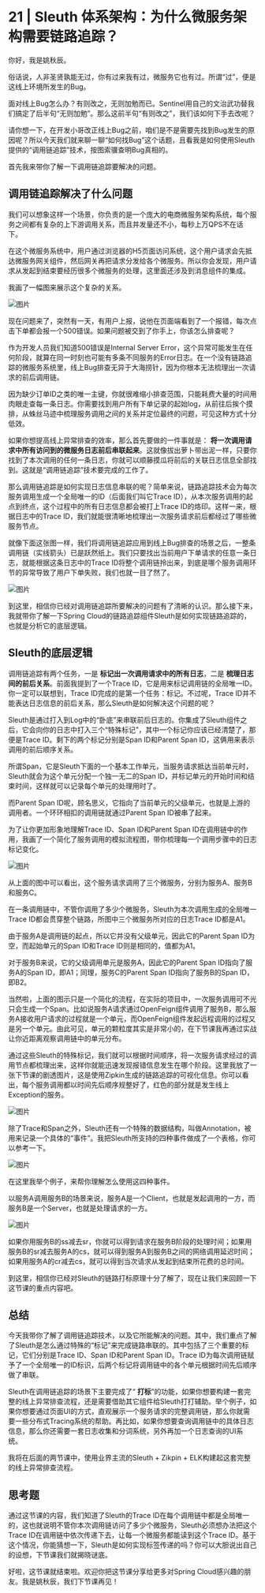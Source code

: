 # 21 | Sleuth 体系架构：为什么微服务架构需要链路追踪？
你好，我是姚秋辰。

俗话说，人非圣贤孰能无过，你有过来我有过，微服务它也有过。所谓“过”，便是这线上环境所发生的Bug。

面对线上Bug怎么办？有则改之，无则加勉而已。Sentinel用自己的文治武功替我们搞定了后半句“无则加勉”。那么这前半句“有则改之”，我们该如何下手去改呢？

请你想一下，在开发小哥改正线上Bug之前，咱们是不是需要先找到Bug发生的原因呢？所以今天我们就来聊一聊“如何找Bug”这个话题，且看我是如何使用Sleuth提供的“调用链追踪”技术，按图索骥查明Bug真相的。

首先我来带你了解一下调用链追踪要解决的问题。

## 调用链追踪解决了什么问题

我们可以想象这样一个场景，你负责的是一个庞大的电商微服务架构系统，每个服务之间都有复杂的上下游调用关系，而且并发量还不小，每秒上万QPS不在话下。

在这个微服务系统中，用户通过浏览器的H5页面访问系统，这个用户请求会先抵达微服务网关组件，然后网关再把请求分发给各个微服务。所以你会发现，用户请求从发起到结束要经历很多个微服务的处理，这里面还涉及到消息组件的集成。

我画了一幅图来展示这个复杂的关系。

![图片](images/484009/c468311yy62e782c5f99108c3a372e5c.jpg)

现在问题来了，突然有一天，有用户上报，说他在页面端看到了一个报错，每次点击下单都会报一个500错误。如果问题被交到了你手上，你该怎么排查呢？

作为开发人员我们知道500错误是Internal Server Error，这个异常可能发生在任何阶段，就算在同一时刻也可能有多条不同服务的Error日志。在一个没有链路追踪的微服务系统里，线上Bug排查无异于大海捞针，因为你根本无法梳理出一次请求的前后调用链。

因为缺少订单ID之类的唯一主键，你就很难缩小排查范围，只能耗费大量的时间用肉眼走查每一条日志。你需要找到用户所有下单记录的起始log，从前往后挨个摸排，从蛛丝马迹中梳理服务调用之间的关系并定位最终的问题，可见这种方式十分低效。

如果你想提高线上异常排查的效率，那么首先要做的一件事就是： **将一次调用请求中所有访问到的微服务日志前后串联起来**。这就像拔出萝卜带出泥一样，只要你找到了本次调用的任何一条日志，你就可以顺藤摸瓜将前后的关联日志信息全部找到。这就是“调用链追踪”技术要完成的工作了。

那么调用链追踪是如何实现日志信息串联的呢？简单来说，链路追踪技术会为每次服务调用生成一个全局唯一的ID（后面我们叫它Trace ID），从本次服务调用的起点到终点，这个过程中的所有日志信息都会被打上Trace ID的烙印。这样一来，根据日志中的Trace ID，我们就能很清晰地梳理出一次服务请求前后都经过了哪些微服务节点。

就像下面这张图一样，我们将调用链追踪应用到线上Bug排查的场景之后，一整条调用链（实线箭头）已是跃然纸上。我们只要找出当前用户下单请求的任意一条日志，就能根据这条日志中的Trace ID将整个调用链拎出来，到底是哪个服务调用环节的异常导致了用户下单失败，我们也就一目了然了。

![图片](images/484009/906659f3c590839c98108fcc14700405.jpg)

到这里，相信你已经对调用链追踪所要解决的问题有了清晰的认识。那么接下来，我就带你了解一下Spring Cloud的链路追踪组件Sleuth是如何实现链路追踪的，也就是分析它的底层逻辑。

## Sleuth的底层逻辑

调用链追踪有两个任务，一是 **标记出一次调用请求中的所有日志**，二是 **梳理日志间的前后关系**。前面我提到了一个Trace ID，它是用来标记调用链的全局唯一ID。你一定可以联想到，Trace ID完成的是第一个任务：标记。不过呢，Trace ID并不能表达日志信息的前后关系，那么Sleuth是如何解决这个问题的呢？

Sleuth是通过打入到Log中的“卧底”来串联前后日志的。你集成了Sleuth组件之后，它会向你的日志中打入三个“特殊标记”，其中一个标记你应该已经清楚了，那便是Trace ID。剩下的两个标记分别是Span ID和Parent Span ID，这俩用来表示调用的前后顺序关系。

所谓Span，它是Sleuth下面的一个基本工作单元，当服务请求抵达当前单元时，Sleuth就会为这个单元分配一个独一无二的Span ID，并标记单元的开始时间和结束时间，这样就可以记录每个单元的处理用时了。

而Parent Span ID呢，顾名思义，它指向了当前单元的父级单元，也就是上游的调用者。一个环环相扣的调用链就通过Parent Span ID被串了起来。

为了让你更加形象地理解Trace ID、Span ID和Parent Span ID在调用链中的作用，我画了一个简化了服务调用的模拟流程图，带你梳理每一个调用步骤中的日志标记变化。

![图片](images/484009/19c71a7e10d6ea132268596149cdd018.jpg)

从上面的图中可以看出，这个服务请求调用了三个微服务，分别为服务A、服务B和服务C。

在一条调用链中，不管你调用了多少个微服务，Sleuth为本次调用生成的全局唯一Trace ID都会贯穿整个链路，所图中三个微服务所对应的日志Trace ID都是A1。

由于服务A是调用链的起点，所以它并没有父级单元，因此它的Parent Span ID为空，而起始单元的Span ID和Trace ID则是相同的，值都为A1。

对于服务B来说，它的父级调用单元是服务A，因此它的Parent Span ID指向了服务A的Span ID，即A1；同理，服务C的Parent Span ID指向了服务B的Span ID，即B2。

当然啦，上面的图示只是一个简化的流程，在实际的项目中，一次服务调用可不光只会生成一个Span。比如说服务A请求通过OpenFeign组件调用了服务B，那么服务A接收用户请求的过程就是一个单元，而OpenFeign组件发起远程调用的过程又是另一个单元。由此可见，单元的颗粒度其实是非常小的，在下节课我再通过实战让你近距离观察调用链中的单元分布。

通过这些Sleuth的特殊标记，我们就可以根据时间顺序，将一次服务请求经过的调用节点都梳理出来，这样你就能迅速发现报错信息发生在哪个阶段。这里我放了一张下节课的剧透图片，这是使用Zipkin生成的链路追踪的可视化信息。你可以看出，每个服务调用都以时间先后顺序规整好了，红色的部分就是发生线上Exception的服务。

![图片](images/484009/f1140592fbceyya392179deb3464f651.png)

除了Trace和Span之外，Sleuth还有一个特殊的数据结构，叫做Annotation，被用来记录一个具体的“事件”。我把Sleuth所支持的四种事件做成了一个表格，你可以参考一下。

![图片](images/484009/643261e28eb653c23467637c476d8033.jpg)

在这里我举个例子，来帮你理解怎么使用这四种事件。

以服务A调用服务B的场景来说，服务A是一个Client，也就是发起调用的一方，而服务B是一个Server，也就是处理请求的一方。

![图片](images/484009/d9bb1d71acb40cc95820eb205a21d30f.jpg)

如果你用服务B的ss减去sr，你就可以得到请求在服务B阶段的处理时间；如果用服务B的sr减去服务A的cs，就可以得到服务A到服务B之间的网络调用延迟时间；如果用服务A的cr减去cs，就可以得到当次请求从发起到结束所花费的总时间。

到这里，相信你已经对Sleuth的链路打标原理十分了解了，现在让我们来回顾一下这节课的重点内容吧。

## 总结

今天我带你了解了调用链追踪技术，以及它所能解决的问题。其中，我们重点了解了Sleuth是怎么通过特殊的“标记”来完成链路串联的。其中包括了三个重要的标记，它们分别是Trace ID、Span ID和Parent Span ID。Trace ID为每次调用链赋予了一个全局唯一的ID标识，后两个标记将调用链中的各个单元根据时间先后顺序做了串联。

Sleuth在调用链追踪的场景下主要完成了“ **打标**”的功能，如果你想要构建一套完整的线上异常排查流程，还是需要借助其它组件给Sleuth打打辅助。举个例子，如果你想要通过页面UI的方式，直观展示一个服务请求的完整调用链，那么你就需要一些分布式Tracing系统的帮助。再比如，如果你想要查询调用链中的具体日志信息，那么你还需要一套日志收集和分词系统，另外再加一个日志查询的UI系统。

我将在后面的两节课中，使用业界主流的Sleuth + Zikpin + ELK构建起这套完整的线上异常排查流程。

## 思考题

通过这节课的内容，我们知道了Sleuth的Trace ID在每个调用链中都是全局唯一的，这也就说明不管你本次调用链访问了多少个微服务，Sleuth必须想办法把这个Trace ID在调用链中依次传递下去，让每一个微服务都能读到这个Trace ID。基于这个情况，你能猜想一下，Sleuth是如何实现标签传递的吗？你可以大胆说出自己的设想，下节课我们就揭晓谜底。

好啦，这节课就结束啦。欢迎你把这节课分享给更多对Spring Cloud感兴趣的朋友。我是姚秋辰，我们下节课再见！